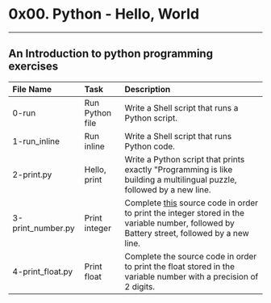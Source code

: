 # 0x00. Python - Hello, World
--------------------------------------------------
An Introduction to python programming exercises
-------------------------------------------------------------------------------------------------------------------------------------------------------------------------
File Name                          | Task                                          | Description                                                                                                      |
|:---------------------------------|:----------------------------------------------|:-----------------------------------------------------------------------------------------------------------------|
| 0-run                            | Run Python file                               | Write a Shell script that runs a Python script.                                                                  |
| 1-run_inline      | Run inline                     | Write a Shell script that runs Python code.                                                                      |
| 2-print.py        | Hello, print                   | Write a Python script that prints exactly "Programming is like building a multilingual puzzle, followed by a new line.|
| 3-print_number.py | Print integer                  | Complete <a href="https://github.com/holbertonschool/0x00.py/blob/master/3-print_number.py">this</a> source code in order to print the integer stored in the variable number, followed by Battery street, followed by a new line. |
|4-print_float.py   | Print float                    |  Complete the source code in order to print the float stored in the variable number with a precision of 2 digits.|
